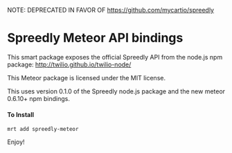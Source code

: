 NOTE: DEPRECATED IN FAVOR OF https://github.com/mycartio/spreedly

Spreedly Meteor API bindings
============================

This smart package exposes the official Spreedly API from the node.js npm package: http://twilio.github.io/twilio-node/

This Meteor package is licensed under the MIT license.

This uses version 0.1.0 of the Spreedly node.js package and the new meteor 0.6.10+ npm bindings.

#### To Install

    mrt add spreedly-meteor

Enjoy!
